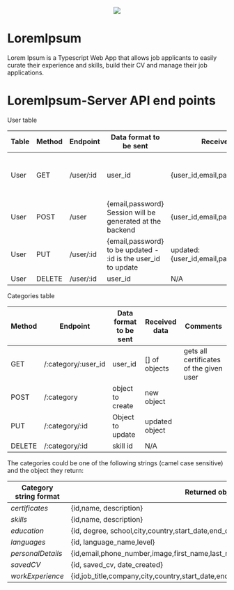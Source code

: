 
<p align="center">
  <img src="https://media-exp1.licdn.com/dms/image/C4D0BAQFua-HoUJGA6Q/company-logo_200_200/0/1639156553027?e=1647475200&v=beta&t=2yjDmA9UkPYz10orLIPk1_QgpH9ovgfy2dYHbnLBJ-s" />
</p>

# LoremIpsum

Lorem Ipsum is a Typescript Web App that allows job applicants to easily curate their experience and skills, build their CV and manage their job applications.


# LoremIpsum-Server API end points

User table

| Table | Method | Endpoint  | Data format to  be sent                                      | Received data                                        | Comments                                              |
| ----- | ------ | --------- | ------------------------------------------------------------ | ---------------------------------------------------- | ----------------------------------------------------- |
| User  | GET    | /user/:id | user_id                                                      | {user_id,email,password,session}          | This will be adapted  to the email once login created |
| User  | POST   | /user     | {email,password} Session will be generated at the backend | {user_id,email,password,session}          |                                                       |
| User  | PUT    | /user/:id | {email,password} to be updated - :id is the user_id to update | updated:  {user_id,email,password,session} |                                                       |
| User  | DELETE | /user/:id | user_id                                                      | N/A                                                  |                                                       |

Categories table

| Method | Endpoint            | Data format to  be sent | Received data   | Comments                                |
| ------ | ------------------- | ----------------------- | --------------- | --------------------------------------- |
| GET    | /:category/:user_id | user_id                 | [] of objects   | gets all certificates of the given user |
| POST   | /:category          | object to create        | new object      |                                         |
| PUT    | /:category/:id      | Object to update        | updated  object |                                         |
| DELETE | /:category/:id      | skill id                | N/A             |                                         |

The categories could be one of the following strings (camel case sensitive) and the object they return:

| Category string format | Returned object data                                         |
| ---------------------- | ------------------------------------------------------------ |
| *certificates*         | {id,name, description}                                       |
| *skills*               | {id,name, description}                                       |
| *education*            | {id, degree, school,city,country,start_date,end_date,description} |
| *languages*            | {id, language_name,level}                                    |
| *personalDetails*      | {id,email,phone_number,image,first_name,last_name,street,postcode,city,country,headline} |
| *savedCV*              | {id, saved_cv, date_created}                                 |
| *workExperience*       | {id,job_title,company,city,country,start_date,end_date,description} |
